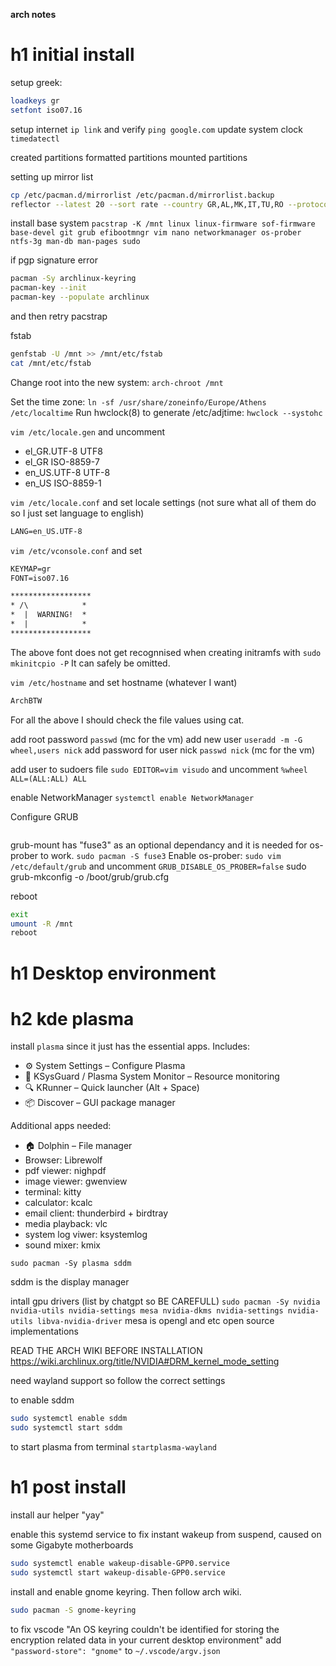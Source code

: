 **arch notes**

# h1 initial install

setup greek:

```zsh
loadkeys gr
setfont iso07.16
```

setup internet `ip link` and verify `ping google.com`
update system clock `timedatectl`

created partitions
formatted partitions
mounted partitions

setting up mirror list

```zsh
cp /etc/pacman.d/mirrorlist /etc/pacman.d/mirrorlist.backup
reflector --latest 20 --sort rate --country GR,AL,MK,IT,TU,RO --protocol https --age 6 --save /etc/pacman.d/mirrorlist
```

install base system `pacstrap -K /mnt linux linux-firmware sof-firmware base-devel git grub efibootmngr vim nano networkmanager os-prober ntfs-3g man-db man-pages sudo`

if pgp signature error

```zsh
pacman -Sy archlinux-keyring
pacman-key --init
pacman-key --populate archlinux
```

and then retry pacstrap

fstab

```zsh
genfstab -U /mnt >> /mnt/etc/fstab
cat /mnt/etc/fstab
```

Change root into the new system: `arch-chroot /mnt`

Set the time zone: `ln -sf /usr/share/zoneinfo/Europe/Athens /etc/localtime`
Run hwclock(8) to generate /etc/adjtime: `hwclock --systohc`

`vim /etc/locale.gen` and uncomment

- el_GR.UTF-8 UTF8
- el_GR ISO-8859-7
- en_US.UTF-8 UTF-8
- en_US ISO-8859-1

 `vim /etc/locale.conf` and set locale settings (not sure what all of them do so I just set language to english)

``` txt
LANG=en_US.UTF-8
```

`vim /etc/vconsole.conf` and set

``` txt
KEYMAP=gr
FONT=iso07.16
```

``` txt
******************
* /\            *
*  |  WARNING!  *
*  |            *
******************
```

The above font does not get recognnised when creating initramfs with `sudo mkinitcpio -P`
It can safely be omitted.

`vim /etc/hostname` and set hostname (whatever I want)

```txt
ArchBTW
```

For all the above I should check the file values using cat.

add root password `passwd` (mc for the vm)
add new user `useradd -m -G wheel,users nick`
add password for user nick `passwd nick` (mc for the vm)

add user to sudoers file `sudo EDITOR=vim visudo` and uncomment `%wheel ALL=(ALL:ALL) ALL`

enable NetworkManager `systemctl enable NetworkManager`

Configure GRUB

```zsh

```

grub-mount has "fuse3" as an optional dependancy and it is needed for os-prober to work. `sudo pacman -S fuse3`
Enable os-prober: `sudo vim /etc/default/grub` and uncomment `GRUB_DISABLE_OS_PROBER=false`
sudo grub-mkconfig -o /boot/grub/grub.cfg

reboot

```zsh
exit
umount -R /mnt
reboot
```

# h1 Desktop environment

# h2 kde plasma

install `plasma` since it just has the essential apps.
Includes:

- ⚙️ System Settings – Configure Plasma
- 📁 KSysGuard / Plasma System Monitor – Resource monitoring
- 🔍 KRunner – Quick launcher (Alt + Space)
- 📦 Discover – GUI package manager

Additional apps needed:

- 🏠 Dolphin – File manager
- Browser: Librewolf
- pdf viewer: nighpdf
- image viewer: gwenview
- terminal: kitty
- calculator: kcalc
- email client: thunderbird + birdtray
- media playback: vlc
- system log viwer: ksystemlog
- sound mixer: kmix

`sudo pacman -Sy plasma sddm`

sddm is the display manager

intall gpu drivers (list by chatgpt so BE CAREFULL)
`sudo pacman -Sy nvidia nvidia-utils nvidia-settings mesa nvidia-dkms nvidia-settings nvidia-utils libva-nvidia-driver`
mesa is opengl and etc open source implementations

READ THE ARCH WIKI BEFORE INSTALLATION https://wiki.archlinux.org/title/NVIDIA#DRM_kernel_mode_setting

need wayland support so follow the correct settings

to enable sddm

```zsh
sudo systemctl enable sddm
sudo systemctl start sddm
```

to start plasma from terminal `startplasma-wayland`

# h1 post install

install aur helper "yay"

enable this systemd service to fix instant wakeup from suspend, caused on some Gigabyte motherboards
```zsh
sudo systemctl enable wakeup-disable-GPP0.service
sudo systemctl start wakeup-disable-GPP0.service
```

install and enable gnome keyring. Then follow arch wiki.
```zsh
sudo pacman -S gnome-keyring
```

to fix vscode "An OS keyring couldn't be identified for storing the encryption related data in your current desktop environment" add `"password-store": "gnome"` to `~/.vscode/argv.json`


